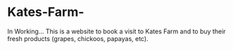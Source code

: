 # Kates-Farm-

In Working...
This is a website to book a visit to Kates Farm and to buy their fresh products (grapes, chickoos, papayas, etc). 

